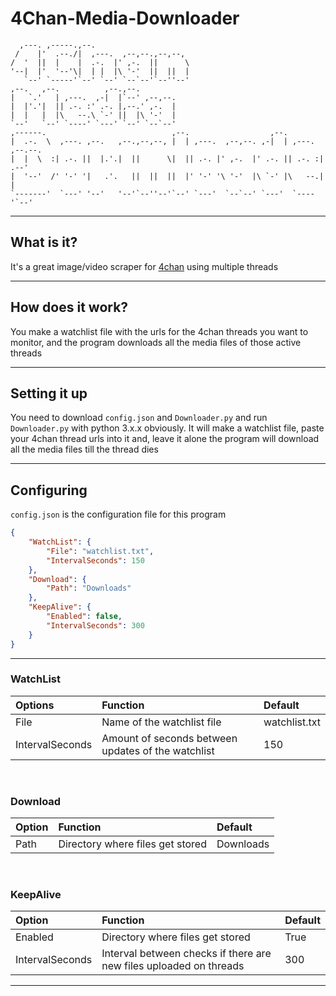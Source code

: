 # 4Chan-Media-Downloader

```
  ,---. ,-----.,--.
 /    |'  .--./|  ,---.  ,--,--.,--,--,
/  '  ||  |    |  .-.  |' ,-.  ||      \
'--|  |'  '--'\|  | |  |\ '-'  ||  ||  |
   `--' `-----'`--' `--' `--`--'`--''--'
,--.   ,--.          ,--.,--.
|   `.'   | ,---.  ,-|  |`--' ,--,--.
|  |'.'|  || .-. :' .-. |,--.' ,-.  |
|  |   |  |\   --.\ `-' ||  |\ '-'  |
`--'   `--' `----' `---' `--' `--`--'
,------.                            ,--.                  ,--.
|  .-.  \  ,---. ,--.   ,--.,--,--, |  | ,---.  ,--,--. ,-|  | ,---. ,--.--.
|  |  \  :| .-. ||  |.'.|  ||      \|  || .-. |' ,-.  |' .-. || .-. :|  .--'
|  '--'  /' '-' '|   .'.   ||  ||  ||  |' '-' '\ '-'  |\ `-' |\   --.|  |
`-------'  `---' '--'   '--'`--''--'`--' `---'  `--`--' `---'  `----'`--'
```

---

## What is it?

It's a great image/video scraper for [4chan](https://4chan.org/) using multiple threads

---

## How does it work?

You make a watchlist file with the urls for the 4chan threads you want to monitor, and the program downloads all the media files of those active threads

---

## Setting it up

You need to download `config.json` and `Downloader.py` and run `Downloader.py` with python 3.x.x obviously. It will make a watchlist file, paste your 4chan thread urls into it and, leave it alone the program will download all the media files till the thread dies

---

## Configuring

`config.json` is the configuration file for this program

```json
{
    "WatchList": {
        "File": "watchlist.txt",
        "IntervalSeconds": 150
    },
    "Download": {
        "Path": "Downloads"
    },
    "KeepAlive": {
        "Enabled": false,
        "IntervalSeconds": 300
    }
}
```

---

### WatchList

| Options         | Function                                           | Default       |
| :-------------- | :------------------------------------------------- | :------------ |
| File            | Name of the watchlist file                         | watchlist.txt |
| IntervalSeconds | Amount of seconds between updates of the watchlist | 150           |

<br>

### Download

| Option | Function                         | Default   |
| :----- | :------------------------------- | :-------- |
| Path   | Directory where files get stored | Downloads |

<br>

### KeepAlive

| Option          | Function                                                           | Default |
| :-------------- | :----------------------------------------------------------------- | :------ |
| Enabled         | Directory where files get stored                                   | True    |
| IntervalSeconds | Interval between checks if there are new files uploaded on threads | 300     |

---
